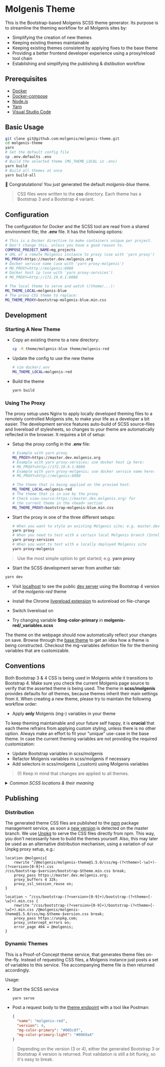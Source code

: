# Molgenis Theme

This is the Bootstrap-based Molgenis SCSS theme generator. Its purpose is to
streamline the theming workflow for all Molgenis sites by:

* Simplifying the creation of new themes
* Keeping existing themes maintainable
* Keeping existing themes consistent by applying fixes to the base theme
* Providing a better frontend developer experience using a proxy/reload tool chain
* Establishing and simplifying the publishing & distibution workflow

## Prerequisites

* [Docker](https://docs.docker.com/docker-for-mac/install/)
* [Docker-compose](https://docs.docker.com/compose/install/)
* [Node.js](https://nodejs.org/dist/v14.9.0/node-v14.9.0.pkg)
* [Yarn](https://classic.yarnpkg.com/en/docs/install/#mac-stable)
* [Visual Studio Code](https://code.visualstudio.com/docs/setup/mac)

## Basic Usage

```bash
git clone git@github.com:molgenis/molgenis-theme.git
cd molgenis-theme
yarn
# Set the default config file
cp .env.defaults .env
# Build the selected theme (MG_THEME_LOCAL in .env)
yarn build
# Build all themes at once
yarn build-all
```

:tada: Congratulations! You just generated the default *molgenis-blue* theme.

> CSS files were written to the **css** directory. Each theme has a Bootstrap 3
  and a Bootstrap 4 variant.

## Configuration

The configuration for Docker and the SCSS tool are read from a shared environment
file; the **.env** file. It has the following options:

```bash
# This is a Docker directive to make containers unique per project.
# Don't change this, unless you have a good reason to.
COMPOSE_PROJECT_NAME=mg_projects
# URL of a remote Molgenis instance to proxy (use with 'yarn proxy')
MG_PROXY=https://master.dev.molgenis.org
# Docker service name (use with 'yarn proxy-molgenis')
# MG_PROXY=http://molgenis:8080
# Docker host ip (use with 'yarn proxy-services')
# MG_PROXY=http://172.19.0.1:8080

# The local theme to serve and watch (/theme/...):
MG_THEME_LOCAL=molgenis-blue
# The proxy CSS theme to replace:
MG_THEME_PROXY=bootstrap-molgenis-blue.min.css
```

## Development

### Starting A New Theme

* Copy an existing theme to a new directory:

  ```bash
  cp -R theme/molgenis-blue theme/molgenis-red
  ```

* Update the config to use the new theme

  ```bash
  # vim docker/.env
  MG_THEME_LOCAL=molgenis-red
  ```

* Build the theme

  ```bash
  yarn build
  ```

### Using The Proxy

The proxy setup uses Nginx to apply locally developed theming files to a remotely
controlled Molgenis site, to make your life as a developer a bit easier. The
development service features auto-build of SCSS source-files and livereload of
stylesheets, so changes to your theme are automatically reflected in the browser.
It requires a bit of setup:

* Setup the proxy config in the **.env** file:

  ```bash
  # Example with yarn proxy
  MG_PROXY=https://master.dev.molgenis.org
  # Example with yarn proxy-services; use docker host ip here:
  # MG_PROXY=http://172.19.0.1:8080
  # Example with yarn proxy-molgenis; use docker service name here:
  # MG_PROXY=http://molgenis:8080

  # The theme that is being applied on the proxied host.
  MG_THEME_LOCAL=molgenis-red
  # The theme that is in use by the proxy
  # Check view-source:https://master.dev.molgenis.org/ for
  # the current theme in the <head> section
  MG_THEME_PROXY=bootstrap-molgenis-blue.min.css
  ```

* Start the proxy in one of the three different setups:

  ```bash
  # When you want to style an existing Molgenis site; e.g. master.dev.molgenis.org
  yarn proxy
  # When you need to test with a certain local Molgenis branch (IntelliJ)
  yarn proxy-services
  # When you want to test with a locally deployed Molgenis site
  yarn proxy-molgenis
  ```

> Use the most simple option to get started; e.g. **yarn proxy**

* Start the SCSS development server from another tab:

```bash
yarn dev
```

* Visit [localhost](http://localhost) to see the public [dev server](https://master.molgenis.org)
  using the Bootstrap 4 version of the *molgenis-red* theme

* Install the Chrome [livereload extension](https://chrome.google.com/webstore/detail/livereload/jnihajbhpnppcggbcgedagnkighmdlei)
  to autoreload on file-change
* Switch livereload on
* Try changing variable **$mg-color-primary** in **molgenis-red/_variables.scss**

The theme on the webpage should now automatically reflect your changes on save.
Browse through the [base theme](/scss/molgenis) to get an idea how a theme
is being constructed. Checkout the mg-variables defintion file for the theming
variables that are customizable.

## Conventions

Both Bootstrap 3 & 4 CSS is being used in Molgenis while it transitions to Bootstrap 4.
Make sure you check the current Molgenis page source to verify that the asserted theme
is being used. The theme in **scss/molgenis** provides defaults for *all* themes, because
themes inherit their main settings from it. When creating a new theme, please try to
maintain the following workflow order:

* Apply **only** Molgenis (mg-) variables in your theme

To keep theming maintainable and your future self happy, it is **crucial**
that each theme refrains from applying custom styling, unless there is no
other option. Always make an effort to fit your "unique" use-case in the
base theme. In case the current theming variables are not providing
the required customization:

* Update Bootstrap variables in scss/molgenis
* Refactor Molgenis variables in scss/molgenis if necessary
* Add selectors in scss/molgenis (_custom) using Molgenis variables

> (!) Keep in mind that changes are applied to all themes.

<details>
<summary><em>Common SCSS locations & their meaning</em></summary>

```markdown
* **theme-3.scss** is the root source-file for the generated Molgenis Bootstrap 3 theme
* **theme-4.scss** is the root source-file for the generated Molgenis Bootstrap 4 theme
* Theme variables go in **./theme/myproject/_variables.scss**
* Theme-agnostic fixes should be made in the main theme at **./scss/molgenis**
* Molgenis theme variables start with the **mg-** prefix
* Molgenis theme variables are in **./scss/molgenis/_variables.scss**
* Do not use Bootstrap variables in themes directly if you don't need to;
* use the **mg-** prefixed Molgenis theme variables instead
* Bootstrap-3 variables are in **./node_modules/bootstrap-sass/assets/stylesheets/bootstrap/_variables.scss**
* Bootstrap-4 variables are in **./node_modules/bootstrap-scss/_variables.scss**
* Bootstrap-3 variables are customized in **./scss/molgenis/theme-3/_variables.scss**
* Bootstrap-4 variables are customized in **./scss/molgenis/theme-4/_variables.scss**
* Small theme-agnostic Bootstrap-agnostic selectors are in **scss/molgenis/_custom.scss**
* Extensive theme-agnostic Bootstrap-agnostic selectors are in **scss/molgenis/elements/_some-page-element.scss**
* Small theme-agnostic Bootstrap-3 specific selectors are in **scss/molgenis/theme-3/_custom.scss**
* Extensive theme-agnostic Bootstrap-3 specific selectors are in **scss/molgenis/theme-3/elements/_some-page-element.scss**
* Theme-agnostic Bootstrap-4 specific selectors are in **scss/molgenis/theme-4/_custom.scss**
* Extensive theme-agnostic Bootstrap-4 specific selectors are in **scss/molgenis/theme-4/elements/_some-page-element.scss**
```

</details>

## Publishing

### Distribution

The generated theme CSS files are published to the [npm](http://npmjs.com/@molgenis/molgenis-theme)
package management service, as soon a [new version](https://github.com/molgenis/molgenis-theme/actions?query=workflow%3ACI)
is detected on the master branch. We use [Unpkg](https://unpkg.com/browse/@molgenis/molgenis-theme@latest/css/) to serve the
CSS files directly from npm. This way, you don't necessarily have to build the themes yourself.
Also, this may later be used as an alternative distribution mechanism, using a variation
of our Unpkg proxy setup, e.g.:

```nginx
location @molgenis{
    rewrite ^/@molgenis/molgenis-theme@1.5.0/css/mg-(?<theme>[-\w]+)-(?<version>[0-9]+).css /css/bootstrap-$version/bootstrap-$theme.min.css break;
    proxy_pass https://master.dev.molgenis.org;
    proxy_buffers 4 32k;
    proxy_ssl_session_reuse on;
}

location ~ ^/css/bootstrap-(?<version>[0-9]+)/bootstrap-(?<theme>[-\w]+).min.css {
    rewrite ^/css/bootstrap-(?<version>[0-9]+)/bootstrap-(?<theme>[-\w]+).min.css /@molgenis/molgenis-theme@1.5.0/css/mg-$theme-$version.css break;
    proxy_pass https://unpkg.com;
    proxy_intercept_errors on;
    error_page 404 = @molgenis;
}
```

### Dynamic Themes

This is a Proof-of-Concept theme service, that generates theme files on-the-fly.
Instead of requesting CSS files, a Molgenis instance just posts a set of variables
to this service. The accompanying theme file is then returned accordingly.

Usage:

* Start the SCSS service

  ```bash
  yarn serve
  ```

* Post a request body to the [theme endpoint](http://localhost:8080/theme) with a tool like Postman:

  ```json
  {
    "name": "molgenis-red",
    "version": 4,
    "mg-color-primary": "#005c8f",
    "mg-color-primary-light": "#0069a4"
  }
  ```

> Depending on the version (3 or 4), either the generated Bootstrap 3 or Bootstrap 4
  version is returned. Post validation is still a bit flunky, so it's easy to break.
